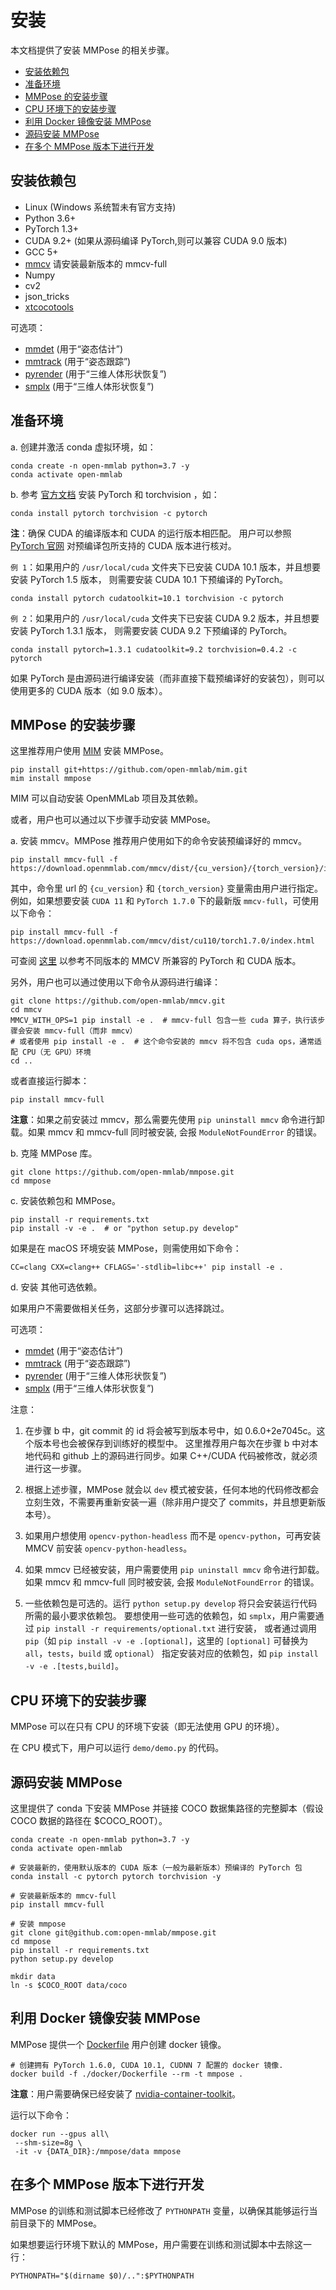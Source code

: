 # 安装

本文档提供了安装 MMPose 的相关步骤。

<!-- TOC -->

- [安装依赖包](#安装依赖包)
- [准备环境](#准备环境)
- [MMPose 的安装步骤](#MMPose-的安装步骤)
- [CPU 环境下的安装步骤](#CPU-环境下的安装步骤)
- [利用 Docker 镜像安装 MMPose](#利用-Docker-镜像安装-MMPose)
- [源码安装 MMPose](#源码安装-MMPose)
- [在多个 MMPose 版本下进行开发](#在多个-MMPose-版本下进行开发)

<!-- TOC -->

## 安装依赖包

- Linux (Windows 系统暂未有官方支持)
- Python 3.6+
- PyTorch 1.3+
- CUDA 9.2+ (如果从源码编译 PyTorch,则可以兼容 CUDA 9.0 版本)
- GCC 5+
- [mmcv](https://github.com/open-mmlab/mmcv) 请安装最新版本的 mmcv-full
- Numpy
- cv2
- json_tricks
- [xtcocotools](https://github.com/jin-s13/xtcocoapi)

可选项：

- [mmdet](https://github.com/open-mmlab/mmdetection) (用于“姿态估计”)
- [mmtrack](https://github.com/open-mmlab/mmtracking) (用于“姿态跟踪”)
- [pyrender](https://pyrender.readthedocs.io/en/latest/install/index.html) (用于“三维人体形状恢复”)
- [smplx](https://github.com/vchoutas/smplx) (用于“三维人体形状恢复”)

## 准备环境

a. 创建并激活 conda 虚拟环境，如：

```shell
conda create -n open-mmlab python=3.7 -y
conda activate open-mmlab
```

b. 参考 [官方文档](https://pytorch.org/) 安装 PyTorch 和 torchvision ，如：

```shell
conda install pytorch torchvision -c pytorch
```

**注**：确保 CUDA 的编译版本和 CUDA 的运行版本相匹配。
用户可以参照 [PyTorch 官网](https://pytorch.org/) 对预编译包所支持的 CUDA 版本进行核对。

`例 1`：如果用户的 `/usr/local/cuda` 文件夹下已安装 CUDA 10.1 版本，并且想要安装 PyTorch 1.5 版本，
则需要安装 CUDA 10.1 下预编译的 PyTorch。

```shell
conda install pytorch cudatoolkit=10.1 torchvision -c pytorch
```

`例 2`：如果用户的 `/usr/local/cuda` 文件夹下已安装 CUDA 9.2 版本，并且想要安装 PyTorch 1.3.1 版本，
则需要安装 CUDA 9.2 下预编译的 PyTorch。

```shell
conda install pytorch=1.3.1 cudatoolkit=9.2 torchvision=0.4.2 -c pytorch
```

如果 PyTorch 是由源码进行编译安装（而非直接下载预编译好的安装包），则可以使用更多的 CUDA 版本（如 9.0 版本）。

## MMPose 的安装步骤

这里推荐用户使用 [MIM](https://github.com/open-mmlab/mim) 安装 MMPose。

```shell
pip install git+https://github.com/open-mmlab/mim.git
mim install mmpose
```

MIM 可以自动安装 OpenMMLab 项目及其依赖。

或者，用户也可以通过以下步骤手动安装 MMPose。

a. 安装 mmcv。MMPose 推荐用户使用如下的命令安装预编译好的 mmcv。

```shell
pip install mmcv-full -f https://download.openmmlab.com/mmcv/dist/{cu_version}/{torch_version}/index.html
```

其中，命令里 url 的 ``{cu_version}`` 和 ``{torch_version}`` 变量需由用户进行指定。
例如，如果想要安装 ``CUDA 11`` 和 ``PyTorch 1.7.0`` 下的最新版 ``mmcv-full``，可使用以下命令：

```shell
pip install mmcv-full -f https://download.openmmlab.com/mmcv/dist/cu110/torch1.7.0/index.html
```

可查阅 [这里](https://github.com/open-mmlab/mmcv#installation) 以参考不同版本的 MMCV 所兼容的 PyTorch 和 CUDA 版本。

另外，用户也可以通过使用以下命令从源码进行编译：

```shell
git clone https://github.com/open-mmlab/mmcv.git
cd mmcv
MMCV_WITH_OPS=1 pip install -e .  # mmcv-full 包含一些 cuda 算子，执行该步骤会安装 mmcv-full（而非 mmcv）
# 或者使用 pip install -e .  # 这个命令安装的 mmcv 将不包含 cuda ops，通常适配 CPU（无 GPU）环境
cd ..
```

或者直接运行脚本：

```shell
pip install mmcv-full
```

**注意**：如果之前安装过 mmcv，那么需要先使用 `pip uninstall mmcv` 命令进行卸载。如果 mmcv 和 mmcv-full 同时被安装, 会报 `ModuleNotFoundError` 的错误。

b. 克隆 MMPose 库。

```shell
git clone https://github.com/open-mmlab/mmpose.git
cd mmpose
```

c. 安装依赖包和 MMPose。

```shell
pip install -r requirements.txt
pip install -v -e .  # or "python setup.py develop"
```

如果是在 macOS 环境安装 MMPose，则需使用如下命令：

```shell
CC=clang CXX=clang++ CFLAGS='-stdlib=libc++' pip install -e .
```

d. 安装 其他可选依赖。

如果用户不需要做相关任务，这部分步骤可以选择跳过。

可选项：

- [mmdet](https://github.com/open-mmlab/mmdetection) (用于“姿态估计”)
- [mmtrack](https://github.com/open-mmlab/mmtracking) (用于“姿态跟踪”)
- [pyrender](https://pyrender.readthedocs.io/en/latest/install/index.html) (用于“三维人体形状恢复”)
- [smplx](https://github.com/vchoutas/smplx) (用于“三维人体形状恢复”)

注意：

1. 在步骤 b 中，git commit 的 id 将会被写到版本号中，如 0.6.0+2e7045c。这个版本号也会被保存到训练好的模型中。
   这里推荐用户每次在步骤 b 中对本地代码和 github 上的源码进行同步。如果 C++/CUDA 代码被修改，就必须进行这一步骤。

1. 根据上述步骤，MMPose 就会以 `dev` 模式被安装，任何本地的代码修改都会立刻生效，不需要再重新安装一遍（除非用户提交了 commits，并且想更新版本号）。

1. 如果用户想使用 `opencv-python-headless` 而不是 `opencv-python`，可再安装 MMCV 前安装 `opencv-python-headless`。

1. 如果 mmcv 已经被安装，用户需要使用 `pip uninstall mmcv` 命令进行卸载。如果 mmcv 和 mmcv-full 同时被安装, 会报 `ModuleNotFoundError` 的错误。

1. 一些依赖包是可选的。运行 `python setup.py develop` 将只会安装运行代码所需的最小要求依赖包。
   要想使用一些可选的依赖包，如 `smplx`，用户需要通过 `pip install -r requirements/optional.txt` 进行安装，
   或者通过调用 `pip`（如 `pip install -v -e .[optional]`，这里的 `[optional]` 可替换为 `all`，`tests`，`build` 或 `optional`） 指定安装对应的依赖包，如 `pip install -v -e .[tests,build]`。

## CPU 环境下的安装步骤

MMPose 可以在只有 CPU 的环境下安装（即无法使用 GPU 的环境）。

在 CPU 模式下，用户可以运行 `demo/demo.py` 的代码。

## 源码安装 MMPose

这里提供了 conda 下安装 MMPose 并链接 COCO 数据集路径的完整脚本（假设 COCO 数据的路径在 $COCO_ROOT）。

```shell
conda create -n open-mmlab python=3.7 -y
conda activate open-mmlab

# 安装最新的，使用默认版本的 CUDA 版本（一般为最新版本）预编译的 PyTorch 包
conda install -c pytorch pytorch torchvision -y

# 安装最新版本的 mmcv-full
pip install mmcv-full

# 安装 mmpose
git clone git@github.com:open-mmlab/mmpose.git
cd mmpose
pip install -r requirements.txt
python setup.py develop

mkdir data
ln -s $COCO_ROOT data/coco
```

## 利用 Docker 镜像安装 MMPose

MMPose 提供一个 [Dockerfile](/docker/Dockerfile) 用户创建 docker 镜像。

```shell
# 创建拥有 PyTorch 1.6.0, CUDA 10.1, CUDNN 7 配置的 docker 镜像.
docker build -f ./docker/Dockerfile --rm -t mmpose .
```

**注意**：用户需要确保已经安装了 [nvidia-container-toolkit](https://docs.nvidia.com/datacenter/cloud-native/container-toolkit/install-guide.html#docker)。

运行以下命令：

```shell
docker run --gpus all\
 --shm-size=8g \
 -it -v {DATA_DIR}:/mmpose/data mmpose
```

## 在多个 MMPose 版本下进行开发

MMPose 的训练和测试脚本已经修改了 `PYTHONPATH` 变量，以确保其能够运行当前目录下的 MMPose。

如果想要运行环境下默认的 MMPose，用户需要在训练和测试脚本中去除这一行：

```shell
PYTHONPATH="$(dirname $0)/..":$PYTHONPATH
```
